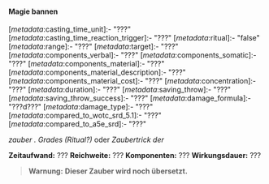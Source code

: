 #### Magie bannen
<!-- markdownlint-disable link-image-reference-definitions -->
<!-- spell-checker:words added amount avoids casting concentration damage different duration emphasis ends english false formula hour halves hours kommagetrennt mechanics minutes reaction ritual same saving school somatic special spell throw true wording wotc -->
<!-- spell-checker:words dispel magic -->
[_metadata_:spell_name]:- "Magie bannen"
[_metadata_:spell_name_english]:- "Dispel Magic"
[_metadata_:spell_school]:- "???"
[_metadata_:spell_level]:- "???"
[_metadata_:casting_time_amount]:- "???"
[_metadata_:casting_time_unit]:- "???" <!-- "action", "bonus action", "reaction", "minute", "minutes", "hour", "hours" -->
[_metadata_:casting_time_reaction_trigger]:- "???"
[_metadata_:ritual]:- "false" <!-- "true" oder "false" -->
[_metadata_:range]:- "???"
[_metadata_:target]:- "???"
[_metadata_:components_verbal]:- "???" <!-- "true" oder "false" -->
[_metadata_:components_somatic]:- "???" <!-- "true" oder "false" -->
[_metadata_:components_material]:- "???" <!-- "true" oder "false" -->
[_metadata_:components_material_description]:- "???"
[_metadata_:components_material_cost]:- "???"
[_metadata_:concentration]:- "???" <!-- "true" oder "false" -->
[_metadata_:duration]:- "???"
[_metadata_:saving_throw]:- "???"
[_metadata_:saving_throw_success]:- "???" <!-- "halves_damage", "avoids_effect", "ends_effect", "special"; falls mehrere wahr sind, kommagetrennt einfügen -->
[_metadata_:damage_formula]:- "???d???"
[_metadata_:damage_type]:- "???"
[_metadata_:compared_to_wotc_srd_5.1]:- "???" <!-- "mechanics_same_wording_same", "mechanics_same_wording_different", "mechanics_different_wording_different" oder "added" -->
[_metadata_:compared_to_a5e_srd]:- "???" <!-- "mechanics_same_wording_different", "mechanics_different_wording_different" oder "added" -->
<!-- markdownlint-disable-next-line no-emphasis-as-heading -->
_<X>zauber <n>. Grades (Ritual?)_ oder _Zaubertrick der <X>_

**Zeitaufwand:** ???
**Reichweite:** ???
**Komponenten:** ???
**Wirkungsdauer:** ???
> **Warnung:**
> **Dieser Zauber wird noch übersetzt.**
